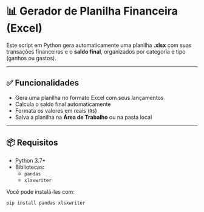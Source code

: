# 📊 Gerador de Planilha Financeira (Excel)

Este script em Python gera automaticamente uma planilha **.xlsx** com suas transações financeiras e o **saldo final**, organizados por categoria e tipo (ganhos ou gastos).

---

## ✅ Funcionalidades

- Gera uma planilha no formato Excel com seus lançamentos
- Calcula o saldo final automaticamente
- Formata os valores em reais (`R$`)
- Salva a planilha na **Área de Trabalho** ou na pasta local

---

## 📦 Requisitos

- Python 3.7+
- Bibliotecas:
  - `pandas`
  - `xlsxwriter`

Você pode instalá-las com:

```bash
pip install pandas xlsxwriter
